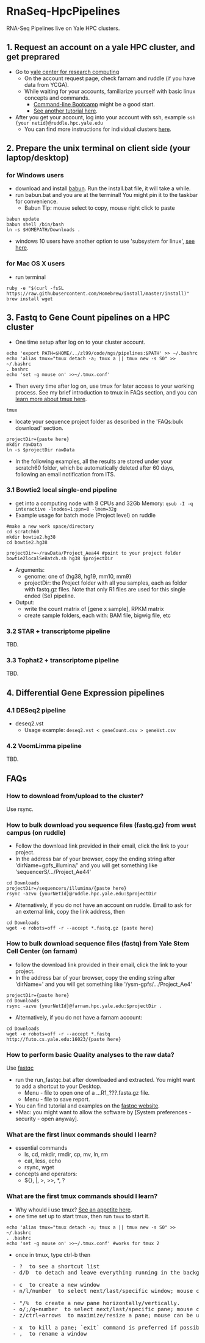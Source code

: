 # RnaSeq-HpcPipelines
RNA-Seq Pipelines live on Yale HPC clusters.
## 1. Request an account on a yale HPC cluster, and get preprared
- Go to [yale center for research computing](http://research.computing.yale.edu/support/hpc/getting-started)
  - On the account request page, check farnam and ruddle (if you have data from YCGA).
  - While waiting for your accounts, familiarize yourself with basic linux concepts and commands. 
    - [Command-line Bootcamp](http://rik.smith-unna.com/command_line_bootcamp) might be a good start.
    - [See another tutorial here](http://www.ee.surrey.ac.uk/Teaching/Unix/index.html).
- After you get your account, log into your account with ssh, example `ssh {your netid}@ruddle.hpc.yale.edu`
  - You can find more instructions for individual clusters [here](http://research.computing.yale.edu/support/hpc/clusters).

## 2. Prepare the unix terminal on client side (your laptop/desktop)
### for Windows users
- download and install [babun](http://babun.github.io/).  Run the install.bat file, it will take a while.
- run babun.bat and you are at the terminal!  You might pin it to the taskbar for convenience.
  - Babun Tip: mouse select to copy, mouse right click to paste
```
babun update
babun shell /bin/bash
ln -s $HOMEPATH/Downloads .
```
- windows 10 users have another option to use 'subsystem for linux', [see here](https://www.howtogeek.com/249966/how-to-install-and-use-the-linux-bash-shell-on-windows-10/).
### for Mac OS X users
- run terminal
```
ruby -e "$(curl -fsSL https://raw.githubusercontent.com/Homebrew/install/master/install)"
brew install wget
```

## 3. Fastq to Gene Count pipelines on a HPC cluster
- One time setup after log on to your cluster account.
```
echo 'export PATH=$HOME/../zl99/code/ngs/pipelines:$PATH' >> ~/.bashrc
echo 'alias tmux="tmux detach -a; tmux a || tmux new -s S0" >> ~/.bashrc
. bashrc
echo 'set -g mouse on' >>~/.tmux.conf'
```
- Then every time after log on, use tmux for later access to your working process. See my brief introduction to tmux in FAQs section, and you can [learn more about tmux here](https://gist.github.com/MohamedAlaa/2961058).
```
tmux
```
- locate your sequence project folder as described in the 'FAQs:bulk download' section.
```
projectDir={paste here}
mkdir rawData
ln -s $projectDir rawData
```
- In the following examples, all the results are stored under your scratch60 folder, which be automatically deleted after 60 days, following an email notification from ITS.

### 3.1 Bowtie2 local single-end pipeline
- get into a computing node with 8 CPUs and 32Gb Memory:
`qsub -I -q interactive -lnodes=1:ppn=8 -lmem=32g`
- Example usage for batch mode (Project level) on ruddle
```
#make a new work space/directory
cd scratch60
mkdir bowtie2.hg38
cd bowtie2.hg38

projectDir=~/rawData/Project_Aea44 #point to your project folder
bowtie2localSeBatch.sh hg38 $projectDir
```
- Arguments:
  * genome: one of {hg38, hg19, mm10, mm9}
  * projectDir: the Project folder with all you samples, each as folder with fastq.gz files.  Note that only R1 files are used for this single ended (Se) pipeline.
- Output:
  * write the count matrix of [gene x sample], RPKM matrix
  * create sample folders, each with: BAM file, bigwig file, etc
  
### 3.2 STAR + transcriptome pipeline
TBD.

### 3.3 Tophat2 + transcriptome pipeline
TBD.

## 4. Differential Gene Expression pipelines
### 4.1 DESeq2 pipeline
- deseq2.vst
  - Usage example: `deseq2.vst < geneCount.csv > geneVst.csv`
### 4.2 VoomLimma pipeline
TBD.


## FAQs
### How to download from/upload to the cluster?
Use rsync.

### How to bulk download you sequence files (fastq.gz) from west campus (on ruddle)
- Follow the download link provided in their email, click the link to your project.
- In the address bar of your browser, copy the ending string after 'dirName=gpfs_illumina/' and you will get something like 
'sequencerS/.../Project_Ae44'
```
cd Downloads
projectDir=/sequencers/illumina/{paste here}
rsync -azvu {yourNetId}@ruddle.hpc.yale.edu:$projectDir
```
- Alternatively, if you do not have an account on ruddle. Email to ask for an external link, copy the link address, then
```
cd Downloads
wget -e robots=off -r --accept *.fastq.gz {paste here}
```

### How to bulk download sequence files (fastq) from Yale Stem Cell Center (on farnam)
- follow the download link provided in their email, click the link to your project.
- In the address bar of your browser, copy the ending string after 'dirName=' and you will get something like 
'/ysm-gpfs/.../Project_Ae4'
```
projectDir={paste here}
cd Downloads
rsync -azvu {yourNetId}@farnam.hpc.yale.edu:$projectDir .
```
- Alternatively, if you do not have a farnam account:
```
cd Downloads
wget -e robots=off -r --accept *.fastq http://futo.cs.yale.edu:16023/{paste here}
```
### How to perform basic Quality analyses to the raw data?
Use [fastqc](https://www.bioinformatics.babraham.ac.uk/projects/fastqc/)
- run the run_fastqc.bat after downloaded and extracted. You might want to add a shortcut to your Desktop.
  - Menu - file to open one of a ...R1_???.fasta.gz file.
  - Menu - file to save report.
- You can find tutorial and examples on the [fastqc website](https://www.bioinformatics.babraham.ac.uk/projects/fastqc/).
- *Mac: you might want to allow the software by [System preferences - security - open anyway].

### What are the first linux commands should I learn?
- essential commands
  - ls, cd, mkdir, rmdir, cp, mv, ln, rm
  - cat, less, echo
  - rsync, wget
- concepts and operators:
  - ${}, |, >, >>, *, ?

### What are the first tmux commands should I learn?
- Why whould i use tmux?
[See an appetite here](https://www.ocf.berkeley.edu/~ckuehl/tmux/).
- one time set up to start tmux, then run `tmux` to start it.
```
echo 'alias tmux="tmux detach -a; tmux a || tmux new -s S0" >> ~/.bashrc
. .bashrc
echo 'set -g mouse on' >>~/.tmux.conf' #works for tmux 2
```
- once in tmux, type ctrl-b then
<pre>
  - ?  to see a shortcut list
  - d/D  to detach and leave everything running in the background
  
  - c  to create a new window
  - n/l/number  to select next/last/specific window; mouse can be used.
  
  - "/%  to create a new pane horizontally/vertically.
  - o/;/q+number  to select next/last/specific pane; mouse can be used.
  - z/ctrl+arrows  to maximize/resize a pane; mouse can be used.
  
  - x  to kill a pane; `exit` command is preferred if possible.
  - ,  to rename a window
 </pre>
